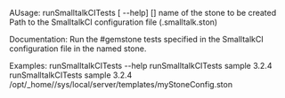 AUsage: runSmalltalkCITests [ --help] <stone-name> [<smalltalkCI-config-path>]
  <stone-name>              name of the stone to be created
  <smalltalkCI-config-path> Path to the SmalltalkCI configuration file (.smalltalk.ston)
	
Documentation:
Run the #gemstone tests specified in the SmalltalkCI configuration file in the named stone.

Examples:
    runSmalltalkCITests --help
    runSmalltalkCITests sample 3.2.4
    runSmalltalkCITests sample 3.2.4 /opt/_home//sys/local/server/templates/myStoneConfig.ston
